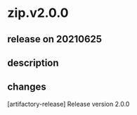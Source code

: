 # zip.v2.0.0

## release on 20210625
## description
## changes
[artifactory-release] Release version 2.0.0

